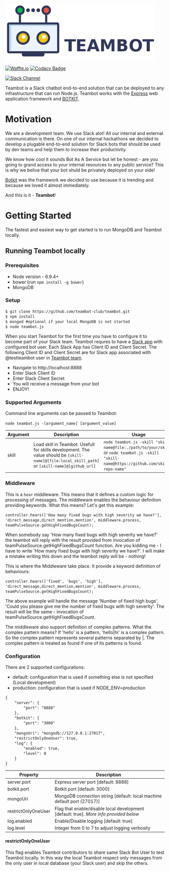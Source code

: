 ![TEAMBOT](portal/img/teambot-banner.png)

[![Waffle.io](https://img.shields.io/badge/project-board-green.svg)](http://waffle.io/teambot-club/teambot)
[![Codacy Badge](https://api.codacy.com/project/badge/Grade/5a7fccdd830b47eab4472b6f2fadb7e3)](https://www.codacy.com/app/theqaangel/teambot?utm_source=github.com&utm_medium=referral&utm_content=teambot-club/teambot&utm_campaign=badger)

[![Slack Channel](https://img.shields.io/badge/slack-channel-blue.svg)](https://teambotclub.slack.com/messages/public)

Teambot is a Slack chatbot end-to-end solution that can be deployed to any infrastructure that can run Node.js. 
Teambot works with the [Express](http://expressjs.com/) web application framework and [BOTKIT](https://www.npmjs.com/package/botkit#advanced-topics).

# Motivation
We are a development team. We use Slack alot! All our internal and external communication is there. On one of our internal hackathons we decided to develop a plugable end-to-end solution for Slack bots that should be used by dev teams and help them to increase their productivity.

We know how cool it sounds Bot As A Service but let be honest - are you going to grand access to your internal resources to any public service? This is why we belive that your bot shuld be privately deployed on your side!

[Botkit](https://www.npmjs.com/package/botkit#advanced-topics) was the framework we decided to use because it is trending and because we loved it almost immediately. 

And this is it - **Teambot**! 

# Getting Started

The fastest and easiest way to get started is to run MongoDB and Teambot locally.

## Running Teambot locally

### Prerequisites

- Node version - 6.9.4+
- bower (run `npm install -g bower`)
- MongoDB

### Setup
 
```
$ git clone https://github.com/teambot-club/teambot.git
$ npm install
$ mongod #optional if your local MongoDB is not started
$ node teambot.js
```

When you start Teambot for the first time you have to configure it to become part of your Slack team. 
Teambot requres to have a [Slack app](https://api.slack.com/slack-apps) with configured bot user.
Each Slack App has Client ID and Client Secret. The following Client ID and Client Secret are for Slack app associated with @testteambot user in [Teambot team](https://teambotclub.slack.com/signup).

- Navigate to http://localhost:8888
- Enter Slack Client ID
- Enter Slack Client Secret
- You will receive a message from your bot 
- ENJOY!

### Supported Arguments

Command line arguments can be passed to Teambot:

`node teambot.js -[argument_name] [argument_value]`

Argument      | Description                                                                                                                                                     | Usage
--------------| -----------                                                                                                                                                     | ------------
skill         | Load skill in Teambot. Usefull for skills development. The value should be `[skill-name]@[file:local_skill_path]` or `[skill-name]@[github_url]`     | `node teambot.js -skill "skill-name@file:./path/to/your/skill"` or `node teambot.js -skill "skill-name@https://github.com/skill-repo-name"`


### Middleware

This is a `hear` middleware. This means that it defines a custom logic for processing of messages.
The middleware enables the behaviour definition providing keywords. What this means?
Let's get this example:

```
controller.hears(['How many fixed bugs with high severity we have?'], 'direct_message,direct_mention,mention', middleware.process, teamPulseSource.getHighFixedBugsCount);
```
When somebody say 'How many fixed bugs with high severity we have?' the teambot will reply with the result provided from invocation of teamPulseSource.getHighFixedBugsCount function. Are you kidding me - I have to write 'How many fixed bugs with high severity we have?'. I will make a mistake writing this down and the teambot reply will be - nothing!

This is where the Middleware take place. It provide a keyword definition of behaviours:
```
controller.hears(['fixed', 'bugs', 'high'], 'direct_message,direct_mention,mention', middleware.process, teamPulseSource.getHighFixedBugsCount);
```
The above example will handle the message 'Number of fixed high bugs', 'Could you please give me the number of fixed bugs with high severity'. The result will be the same - invocation of teamPulseSource.getHighFixedBugsCount.

The middleware also support definition of complex patterns. What the complex pattern means?
If 'hello' is a pattern, 'hello|hi' is a complex pattern. So the complex pattern represents several patterns separated by |. The complex pattern is treated as found if one of its patterns is found. 

### Configuration

There are 2 supported configurations:
- default: configuration that is used if something else is not specified (Local development)
- production: configuration that is used if NODE_ENV=production

```
{
    "server": {
        "port": "8888"
    },
    "botkit": {
        "port": "3000" 
    },
    "mongoUri": "mongodb://127.0.0.1:27017",
    "restrictOnlyOneUser": true,
    "log": {
        "enabled": true,
        "level": 0 
    }
}
```

Property            | Description                                                                                                             
--------------      | -----------                                                                                                             
server.port         | Express server port [default: 8888]
botkit.port         | Botkit port [default: 3000]
mongoUri            | MongoDB connection string [default: local machine default port (27017)]
restrictOnlyOneUser | Flag that enable/disable local development [default: true]. _More info provided below_
log.enabled         | Enable/Disable logging [default: true]
log.level           | Integer from 0 to 7 to adjust logging verbosity

#### restrictOnlyOneUser
This flag enables Teambot contributors to share same Slack Bot User to test Teambot locally. In this way the local Teambot respect only messages from the only user in local database (your Slack user) and skip the others.        

